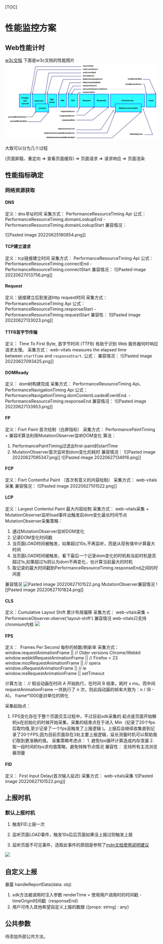 
[TOC]

# 性能监控方案

## Web性能计时

[w3c文档](https://w3c.github.io/perf-timing-primer/)
下面是w3c文档的性能图片
![性能图片](./performance.jpg)

大致可以分为几个过程

(页面卸载、重定向 => 查看页面缓存) => 页面请求 => 请求响应 => 页面渲染

## 性能指标确定

### 网络资源获取

#### DNS
定义：dns寻址时间
采集方式：
PerformanceResourceTiming Api
公式：
PerformanceResourceTiming.domainLookupEnd - PerformanceResourceTiming.domainLookupStart
兼容情况：

![[Pasted image 20220625180854.png]]

#### TCP建立请求
定义：tcp链接建立时间
采集方式：
PerformanceResourceTiming Api
公式：
PerformanceResourceTiming.connectEnd - PerformanceResourceTiming.connectStart
兼容情况：
![[Pasted image 20220627013756.png]]
#### Request
定义：链接建立后到发送http request时间
采集方式：
PerformanceResourceTiming Api
公式：
PerformanceResourceTiming.responseStart - PerformanceResourceTiming.requestStart
兼容性：
![[Pasted image 20220627133023.png]]

#### TTFB首字节传输
定义：
Time To First Byte, 首字节时间 (TTFB) 有助于识别 Web 服务器何时响应请求太慢。
采集方式：
web-vitals  measures the elapsed time between `startTime` and `responseStart`.
公式：
兼容情况：
![[Pasted image 20220627093425.png]]
#### DOMReady
定义：
dom树构建完成
采集方式：
PerformanceResourceTiming Api、PerformanceNavigationTiming Api
公式：
PerformanceNavigationTiming.domContentLoadedEventEnd. - PerformanceResourceTiming.responseEnd
兼容情况：
![[Pasted image 20220627133953.png]]
#### FP
定义：Fisrt Paint 首次绘制（白屏指标）
采集方式：
PerformancePaintTiming + 兼容IE算法利用MutationObserver监听DOM变化
算法：
1. PerformancePaintTiming过滤出first-paint的startTime
2. MutationObserver首次监听到dom变化的耗时
兼容情况：
![[Pasted image 20220627095347.png]]
![[Pasted image 20220627134916.png]]
#### FCP
定义：Fisrt Contentful Paint （首次有意义的内容绘制）
采集方式：
web-vitals采集
兼容情况：
![[Pasted image 20220627101522.png]]
#### LCP
定义：Largest Contentul Paint 最大内容绘制
采集方式：
web-vitals采集 + MutationObserver监听load事件出触发前dom变化最长时间节点
MutationObserver采集策略：
1. 通过MutationObserver监听DOM变化
2. 记录DOM变化时间戳
3.  当页面LOAD时间被触发，如果超过10s,不再监听，而是从现有值中计算最大时间
4. 当页面LOAD时间被触发，看下最后一个记录dom变化的时机和当前时机是否超过1s,如果超过1s则认为dom不再变化，也计算当前最大的时机
5. 取记录的最大时间戳到PerformanceResourceTiming.responseEnd之间的时间差

兼容情况
![Pasted image 20220627101522.png](app://local/Users/hongxiaoluan/git/front-end-basics/%E6%80%A7%E8%83%BD/static/Pasted%20image%2020220627101522.png?1656296122319)
MutationObserver兼容情况
![[Pasted image 20220627101824.png]]


#### CLS
定义：Cumulative Layout Shift 累计布局偏移
采集方式：
web-vitals采集 + PerformanceObserver.oberve('layout-shift')
兼容情况
web-vitals只支持chromium内核
![](https://cdn.nlark.com/yuque/0/2022/png/29249958/1656311319288-a68da00e-b50b-4887-9515-04077bee63d4.png)

#### FPS
定义：  Frames Per Second 每秒的帧数/刷新率
采集方式： 
window.requestAnimationFrame ||
// Older versions Chrome/Webkit
window.webkitRequestAnimationFrame ||
// Firefox < 23
window.mozRequestAnimationFrame ||
// opera
window.oRequestAnimationFrame ||
// ie
window.msRequestAnimationFrame ||
setTimeout

计算方法：
// 假设动画在时间 A 开始执行，在时间 B 结束，耗时 x ms。而中间 requestAnimationFrame 一共执行了 n 次，则此段动画的帧率大致为：n / (B - A)。 frame*1000是对单位的转化

采集起始点：
1. FPS变化存在于整个页面交互过程中，不过目前sdk采集的 起点是页面开始解析js在初始化的时候开始采集，采集的结束点在于进入 Min（纪录了20个fps后取均值,至少记录了一个fps且触发了上报逻辑 )。上报后会继续收集直到记录了20个FPS,因为目前页面存在3处主要上报逻辑，延长测量时机可以帮助我们取到更准确的值。
采集策略考虑点： 1. 避免fps循环计算造成内存泄漏 2. 取一段时间的fps求均值策略，避免特殊节点情况
兼容性： 支持所有主流浏览器测量

#### FID
定义： First Input Delay(首次输入延迟)
采集方式：
web-vitals采集
![[Pasted image 20220627101522.png]]

## 上报时机
### 默认上报时机
1.  触发FID上报一次

2.  监听页面LOAD事件，触发10s后后页面如果没上报过则触发上报

3.  监听页面不可见事件，选取此事件的原因是参照了[mdn文档使用说明建议](https://developer.mozilla.org/en-US/docs/Web/API/Window/unload_event)

![](https://cdn.nlark.com/yuque/0/2022/png/29249958/1656331817608-98cf4b70-15bb-4bb2-9f7d-28546a5173c0.png)

## 自定义上报

暴露 handleReportData(data: obj)
1. sdk方法被调用时注入参数
renderTime = 使用用户调用时的时间戳 - timeOrigin时间戳（responseEnd）
2. 用户可传入其他希望自定义上报的数据 {[props: string] : any}
   
## 公共参数
待添加外部公共方法。